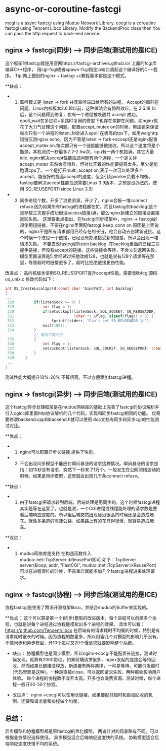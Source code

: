 # async-or-coroutine-fastcgi
mcgi is a async fastcgi using Muduo Network Library. cocgi is a coroutine fastcgi using Tencent Libco Library.  Modify the BackendProc class then You can pass the http request to  back-end service.

## nginx -> fastcgi(同步) --> 同步后端(测试用的是ICE)

这个框架的fastcgi就是用官网https://fastcgi-archives.github.io/ 上面的fcgi库编译C++程序，
用cgi-fcgi或者spawn-fcgi指定ip端口调起这个编译好的C++程序。
Tip:网上搜到的nginx + fastcgi +c教程基本都是这个模式。

**缺点：
*   1. 监听模式是 listen -> fork 共享监听端口给所有的进程。
    Accept的惊群在问题。Linux内核版本2.6.18以前，这种做法会有惊群效应。在 2.6.18 以后，这个问题得到修复，仅有一个进程被唤醒并 accept 成功。
    epoll_wait在多进程+多路IO复用的模型下也存在惊群在问题。如nginx就花了大力气处理这个问题。配置accept_mutex on的时候，用加锁来保证每次只有一个进程的listen_fd会进入epoll
    在极高的tps下，如用weighttp短链压测nginx echo。因为不管是listen -> fork->accept还是nginx配置accept_mutex on.每次都只有一个链接能够被接收。所以这个速度将是个瓶颈，本机测试一秒最多2.2-2.5w次，cpu有一两个核跑满，其它大量idle.
    nginx解决accept性能瓶颈问题有两个选择，一个是关掉accept_mutex 虽然会有惊群，但对比开着的性能要提高太多。至少是能跑满cpu了。一个是打开multi_accept on,表示一次可以处理多个accept，能很好的提高accept的速度，但会引起worker负载不均衡。
    fastcgi要解决accept性能瓶颈需要Linux 3.9版本，之前是没办法的。使用 SO_REUSEPORT(since Linux 3.9)

*   2. 同步进程个数，开多了浪费资源，开少了，nginx会报一堆connect refuse.因为如果所有fastcgi的进程都在忙。而且fastcgi的backlog(这个是存放三次握手成功但没access链接)满，那么nginx新建立的链接会直接返回失败。
    这里要重点指出，在fastcgi同步模型中，nginx -> fastcgi必须使用短链接。不要在nginx里面配fastcgi_keep_conn on.原因是上面说的，nginx不是所有请求都用已经存在的长链，他会自动去创建新链接。这个时候一个进程一个链接，已经没有办法接受新的链接，所以会出现一堆请求失败。
    不要去改fastcgi的listen backlog. 在backlog里面的已经三次握手链接，但没有accept的链接。这些链接会等待，不会立刻返回失败。模型里面设置是5,曾经试过把他改成128，也就是说有128个请求等在那里，导致超时的链接更多了。超时比拒绝链接更伤性能。

改进点：
高内核版本使用SO_REUSEPORT提升accept性能。需要改libfcgi源码.
os_unix.c 
修改代码如下：
```c
int OS_CreateLocalIpcFd(const char *bindPath, int backlog)
{
...
 328         if(listenSock >= 0) {
 329             int flag = 1;
 330             if(setsockopt(listenSock, SOL_SOCKET, SO_REUSEADDR,
 331                           (char *) &flag, sizeof(flag)) < 0) {
 332                 fprintf(stderr, "Can't set SO_REUSEADDR.\n");
 333             exit(1001);
 334         }
             // 增加下面几行
 335         {
 336             int flag = 1;
 337             setsockopt(listenSock, SOL_SOCKET, SO_REUSEPORT, (char *) &flag, sizeof(flag));
 338         }
 339     }
 ...
}
```
测试性能大概提升10%-20% 不算很高。不过方便添加fastcgi进程。

                            
## nginx -> fastcgi(异步) --> 同步后端(测试用的是ICE)

这个fastcgi异步处理框架是在muduo网络库的基础上完善了fastcgi的协议解析并引入cgicc库里面http协议解析的几个代码。实现和同步fastcgi相同的功能。
仅需要修改backend.cpp和backend.h就可以使用
doc文档有同步和异步cgi的性能测试对比。

**优点：
*   1. nginx可以配置异步长链接.提供了性能。
*   2. 不会出现同步模型不能应付瞬间暴涨的请求这种情况。瞬间暴涨的请求是指：如10秒没有请求，突然下一秒来了1万个。一般发生在公网网络波动的时候。如果是同步模型，这里就会出现几千条connect refuse。

**缺点：
*   1. 由于fastcgi把请求转到后端，后端处理是用同步的，这个时候fastcgi进程其实是等在这里了。也就是说，一个CGI进程或线程能处理的请求数是要看后端响应速度的。所以但后端突然出现延迟很高的时候还是会造成堵车。就像多条道的高速公路，如果路上有的车开得很慢，就容易造成堵车。

**改进：
*   1. muduo网络库是支持 在构造函数传入muduo::net::TcpServer::kReusePort即可
    如下：TcpServer server(&loop, addr, "FastCGI", muduo::net::TcpServer::kReusePort)
    可以在进程很忙的时候，不需重启就能多加几个fastcgi进程进来处理请求。


## nginx -> fastcgi(协程) --> 同步后端(测试用的是ICE)
协程fastcgi是使用了腾讯开源框架libco，并结合muduo的Buffer来实现的。

**优点：
这个可以算是第一个(同步)模型的改进版本。每个进程可以创建多个协程，也就是说每个进程通过协程能模拟出多个进程的效果。
具体可以看：https://github.com/Tencent/libco
在后端有的请求耗时不均衡的时候，特别是有请求耗时很长的时候。因为协程的数量多，所以阻塞几个对模型的影响几乎没有。不像同步和异步模型，开10个进程又20个慢请求就要影响整个系统。

*   缺点：
    协程模型也是同步模型，所以nginx->cocgi不能配置长链接，测试时候发现，就算有2000协程，如果前端请求很多，nginx发起的连接会等待回收。然而如果长链接没释放，新连接有两种选择，一种是等待，可能引发超时(代码里面是这种)。一种是直接close，可以返回请求失败。两种都会影响用户体验。
    每个进程的协程数不宜开太高。开多也会浪费资源。测试时候，每个进程一般开30-50个协程。

*   改进点：
    nginx->cocgi可以使用长链接，如果要配好超时和自动回收的机制。还要和请求量和协程做个均衡。


## 总结：
   异步模型和协程模型都是原fastcgi的优化模型。
   两者针对的场景略有不同。可以根据业务情况选择使用。
   异步模型适合后端响应速度快的系统。
   协助模型适合后端响应速度快慢不均的系统。

